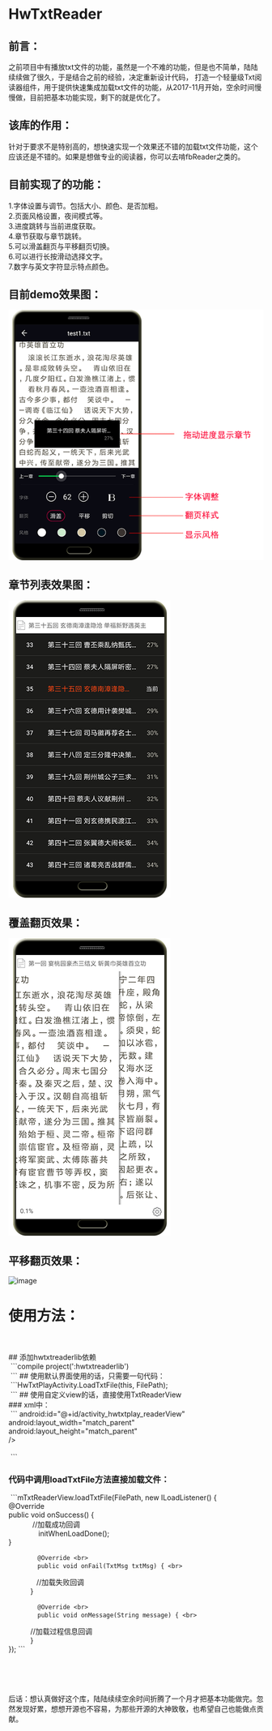 # HwTxtReader
## 前言：
之前项目中有播放txt文件的功能，虽然是一个不难的功能，但是也不简单，陆陆续续做了很久，于是结合之前的经验，决定重新设计代码，
打造一个轻量级Txt阅读器组件，用于提供快速集成加载txt文件的功能，从2017-11月开始，空余时间慢慢做，目前把基本功能实现，剩下的就是优化了。

## 该库的作用：
针对于要求不是特别高的，想快速实现一个效果还不错的加载txt文件功能，这个应该还是不错的。如果是想做专业的阅读器，你可以去啃fbReader之类的。

## 目前实现了的功能：
1.字体设置与调节。包括大小、颜色、是否加粗。<br> 
2.页面风格设置，夜间模式等。<br> 
3.进度跳转与当前进度获取。<br> 
4.章节获取与章节跳转。<br> 
5.可以滑盖翻页与平移翻页切换。<br> 
6.可以进行长按滑动选择文字。<br> 
7.数字与英文字符显示特点颜色。<br> 


## 目前demo效果图：
![image](https://github.com/bifan-wei/HwTxtReader/blob/master/pics/ic_reader1.png)

## 章节列表效果图：
![image](https://github.com/bifan-wei/HwTxtReader/blob/master/pics/ic_chaper.png)

## 覆盖翻页效果：
![image](https://github.com/bifan-wei/HwTxtReader/blob/master/pics/ic_cover.png)

## 平移翻页效果：
![image](https://github.com/bifan-wei/HwTxtReader/blob/master/pics/ic_translate.png)


# 使用方法：
<br>
<br>
## 添加hwtxtreaderlib依赖 <br> 
   ```compile project(':hwtxtreaderlib') <br>  ```
##  使用默认界面使用的话，只需要一句代码： <br> 
    ```HwTxtPlayActivity.LoadTxtFile(this, FilePath); <br>  ```
##  使用自定义view的话，直接使用TxtReaderView <br> 
  ###  xml中：<br> 
      ```<com.hw.txtreaderlib.main.TxtReaderView <br> 
        android:id="@+id/activity_hwtxtplay_readerView" <br> 
        android:layout_width="match_parent" <br> 
        android:layout_height="match_parent" <br> 
       /><br> <br>  ```
     
 ### 代码中调用loadTxtFile方法直接加载文件：<br> 
  ```mTxtReaderView.loadTxtFile(FilePath, new ILoadListener() { <br> 
            @Override <br> 
            public void onSuccess() { <br> 
             //加载成功回调 <br> 
                initWhenLoadDone(); <br> 
            } <br> 

            @Override <br> 
            public void onFail(TxtMsg txtMsg) { <br> 
               //加载失败回调 <br> 
            } <br> 

            @Override <br> 
            public void onMessage(String message) { <br> 
            //加载过程信息回调 <br> 
            } <br> 
        });  ```

<br> 
<br> 
<br> 

后话：想认真做好这个库，陆陆续续空余时间折腾了一个月才把基本功能做完。忽然发现好累，想想开源也不容易，为那些开源的大神致敬，也希望自己也能做点贡献。<br> 

